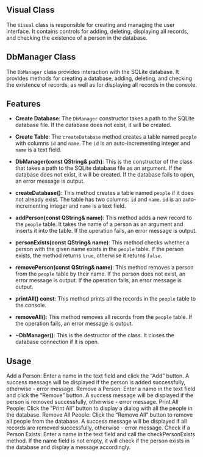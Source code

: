 ## Visual Class

The `Visual` class is responsible for creating and managing the user interface. It contains controls for adding, deleting, displaying all records, and checking the existence of a person in the database.

## DbManager Class

The `DbManager` class provides interaction with the SQLite database. It provides methods for creating a database, adding, deleting, and checking the existence of records, as well as for displaying all records in the console.

## Features

- **Create Database**: The `DbManager` constructor takes a path to the SQLite database file. If the database does not exist, it will be created.
- **Create Table**: The `createDatabase` method creates a table named `people` with columns `id` and `name`. The `id` is an auto-incrementing integer and `name` is a text field.

- **DbManager(const QString& path)**: This is the constructor of the class that takes a path to the SQLite database file as an argument. If the database does not exist, it will be created. If the database fails to open, an error message is output.
- **createDatabase()**: This method creates a table named `people` if it does not already exist. The table has two columns: `id` and `name`. `id` is an auto-incrementing integer and `name` is a text field.
- **addPerson(const QString& name)**: This method adds a new record to the `people` table. It takes the name of a person as an argument and inserts it into the table. If the operation fails, an error message is output.
- **personExists(const QString& name)**: This method checks whether a person with the given name exists in the `people` table. If the person exists, the method returns `true`, otherwise it returns `false`.
- **removePerson(const QString& name)**: This method removes a person from the `people` table by their name. If the person does not exist, an error message is output. If the operation fails, an error message is output.
- **printAll() const**: This method prints all the records in the `people` table to the console.
- **removeAll()**: This method removes all records from the `people` table. If the operation fails, an error message is output.
- **~DbManager()**: This is the destructor of the class. It closes the database connection if it is open.

## Usage

Add a Person: Enter a name in the text field and click the “Add” button. A success message will be displayed if the person is added successfully, otherwise - error message.
Remove a Person: Enter a name in the text field and click the “Remove” button. A success message will be displayed if the person is removed successfully, otherwise - error message.
Print All People: Click the “Print All” button to display a dialog with all the people in the database.
Remove All People: Click the “Remove All” button to remove all people from the database. A success message will be displayed if all records are removed successfully, otherwise - error message.
Check if a Person Exists: Enter a name in the text field and call the checkPersonExists method. If the name field is not empty, it will check if the person exists in the database and display a message accordingly.
